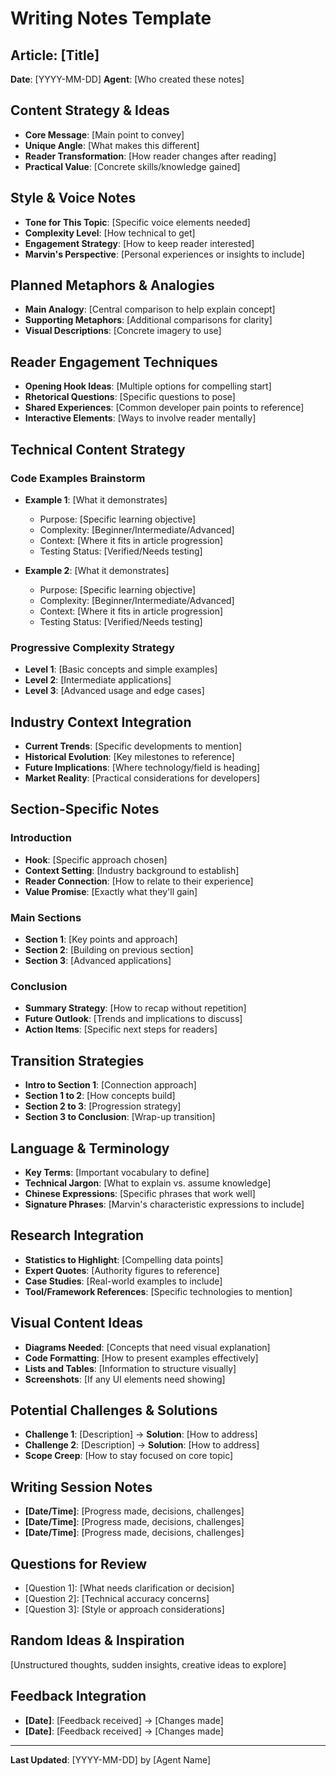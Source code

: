 # Writing Notes Template

## Article: [Title]
**Date**: [YYYY-MM-DD]
**Agent**: [Who created these notes]

## Content Strategy & Ideas
- **Core Message**: [Main point to convey]
- **Unique Angle**: [What makes this different]
- **Reader Transformation**: [How reader changes after reading]
- **Practical Value**: [Concrete skills/knowledge gained]

## Style & Voice Notes
- **Tone for This Topic**: [Specific voice elements needed]
- **Complexity Level**: [How technical to get]
- **Engagement Strategy**: [How to keep reader interested]
- **Marvin's Perspective**: [Personal experiences or insights to include]

## Planned Metaphors & Analogies
- **Main Analogy**: [Central comparison to help explain concept]
- **Supporting Metaphors**: [Additional comparisons for clarity]
- **Visual Descriptions**: [Concrete imagery to use]

## Reader Engagement Techniques
- **Opening Hook Ideas**: [Multiple options for compelling start]
- **Rhetorical Questions**: [Specific questions to pose]
- **Shared Experiences**: [Common developer pain points to reference]
- **Interactive Elements**: [Ways to involve reader mentally]

## Technical Content Strategy

### Code Examples Brainstorm
- **Example 1**: [What it demonstrates]
  - Purpose: [Specific learning objective]
  - Complexity: [Beginner/Intermediate/Advanced]
  - Context: [Where it fits in article progression]
  - Testing Status: [Verified/Needs testing]

- **Example 2**: [What it demonstrates]
  - Purpose: [Specific learning objective]
  - Complexity: [Beginner/Intermediate/Advanced]
  - Context: [Where it fits in article progression]
  - Testing Status: [Verified/Needs testing]

### Progressive Complexity Strategy
- **Level 1**: [Basic concepts and simple examples]
- **Level 2**: [Intermediate applications]
- **Level 3**: [Advanced usage and edge cases]

## Industry Context Integration
- **Current Trends**: [Specific developments to mention]
- **Historical Evolution**: [Key milestones to reference]
- **Future Implications**: [Where technology/field is heading]
- **Market Reality**: [Practical considerations for developers]

## Section-Specific Notes

### Introduction
- **Hook**: [Specific approach chosen]
- **Context Setting**: [Industry background to establish]
- **Reader Connection**: [How to relate to their experience]
- **Value Promise**: [Exactly what they'll gain]

### Main Sections
- **Section 1**: [Key points and approach]
- **Section 2**: [Building on previous section]
- **Section 3**: [Advanced applications]

### Conclusion
- **Summary Strategy**: [How to recap without repetition]
- **Future Outlook**: [Trends and implications to discuss]
- **Action Items**: [Specific next steps for readers]

## Transition Strategies
- **Intro to Section 1**: [Connection approach]
- **Section 1 to 2**: [How concepts build]
- **Section 2 to 3**: [Progression strategy]
- **Section 3 to Conclusion**: [Wrap-up transition]

## Language & Terminology
- **Key Terms**: [Important vocabulary to define]
- **Technical Jargon**: [What to explain vs. assume knowledge]
- **Chinese Expressions**: [Specific phrases that work well]
- **Signature Phrases**: [Marvin's characteristic expressions to include]

## Research Integration
- **Statistics to Highlight**: [Compelling data points]
- **Expert Quotes**: [Authority figures to reference]
- **Case Studies**: [Real-world examples to include]
- **Tool/Framework References**: [Specific technologies to mention]

## Visual Content Ideas
- **Diagrams Needed**: [Concepts that need visual explanation]
- **Code Formatting**: [How to present examples effectively]
- **Lists and Tables**: [Information to structure visually]
- **Screenshots**: [If any UI elements need showing]

## Potential Challenges & Solutions
- **Challenge 1**: [Description] → **Solution**: [How to address]
- **Challenge 2**: [Description] → **Solution**: [How to address]
- **Scope Creep**: [How to stay focused on core topic]

## Writing Session Notes
- **[Date/Time]**: [Progress made, decisions, challenges]
- **[Date/Time]**: [Progress made, decisions, challenges]
- **[Date/Time]**: [Progress made, decisions, challenges]

## Questions for Review
- [Question 1]: [What needs clarification or decision]
- [Question 2]: [Technical accuracy concerns]
- [Question 3]: [Style or approach considerations]

## Random Ideas & Inspiration
[Unstructured thoughts, sudden insights, creative ideas to explore]

## Feedback Integration
- **[Date]**: [Feedback received] → [Changes made]
- **[Date]**: [Feedback received] → [Changes made]

---
**Last Updated**: [YYYY-MM-DD] by [Agent Name]